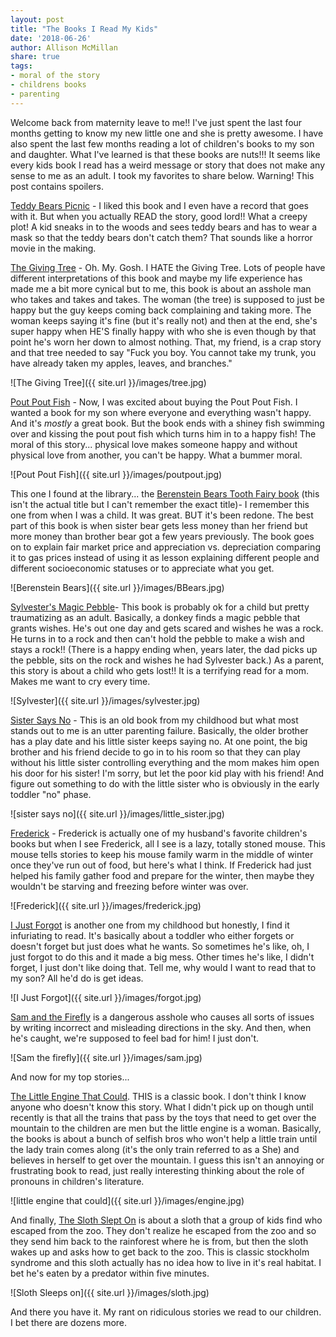 ```yaml
---
layout: post
title: "The Books I Read My Kids"
date: '2018-06-26'
author: Allison McMillan
share: true
tags:
- moral of the story
- childrens books
- parenting
---
```


Welcome back from maternity leave to me!! I've just spent the last four months getting to know my new little one and she is pretty awesome. I have also spent the last few months reading a lot of children's books to my son and daughter. What I've learned is that these books are nuts!!! It seems like every kids book I read has a weird message or story that does not make any sense to me as an adult. I took my favorites to share below. Warning! This post contains spoilers.

[Teddy Bears Picnic](https://www.amazon.com/Teddy-Bears-Picnic-Aladdin-Picture/dp/0689835302/ref=pd_sbs_14_2?_encoding=UTF8&pd_rd_i=0689835302&pd_rd_r=ZNHRQ7ZPFYVP14FY1HPY&pd_rd_w=jDx4U&pd_rd_wg=pf4lc&psc=1&refRID=ZNHRQ7ZPFYVP14FY1HPY) - I liked this book and I even have a record that goes with it. But when you actually READ the story, good lord!! What a creepy plot! A kid sneaks in to the woods and sees teddy bears and has to wear a mask so that the teddy bears don't catch them? That sounds like a horror movie in the making.

[The Giving Tree](https://www.amazon.com/Giving-Tree-Shel-Silverstein/dp/0060256656/ref=sr_1_1?s=books&ie=UTF8&qid=1530065301&sr=1-1&keywords=the+giving+tree) - Oh. My. Gosh. I HATE the Giving Tree. Lots of people have different interpretations of this book and maybe my life experience has made me a bit more cynical but to me, this book is about an asshole man who takes and takes and takes. The woman (the tree) is supposed to just be happy but the guy keeps coming back complaining and taking more. The woman keeps saying it's fine (but it's really not) and then at the end, she's super happy when HE'S finally happy with who she is even though by that point he's worn her down to almost nothing. That, my friend, is a crap story and that tree needed to say "Fuck you boy. You cannot take my trunk, you have already taken my apples, leaves, and branches."

![The Giving Tree]({{ site.url }}/images/tree.jpg)

[Pout Pout Fish](https://www.amazon.com/Pout-Pout-Fish-Deborah-Diesen/dp/0374360979/ref=sr_1_1?s=books&ie=UTF8&qid=1530065324&sr=1-1&keywords=pout+pout+fish) - Now, I was excited about buying the Pout Pout Fish. I wanted a book for my son where everyone and everything wasn't happy. And it's _mostly_ a great book. But the book ends with a shiney fish swimming over and kissing the pout pout fish which turns him in to a happy fish! The moral of this story... physical love makes someone happy and without physical love from another, you can't be happy. What a bummer moral.

![Pout Pout Fish]({{ site.url }}/images/poutpout.jpg)

This one I found at the library... the [Berenstein Bears Tooth Fairy book](https://www.amazon.com/Berenstain-Bears-Tooth-Fairy/dp/0062075497/ref=sr_1_1?s=books&ie=UTF8&qid=1530065345&sr=1-1&keywords=berenstein+bears+tooth+fairy) (this isn't the actual title but I can't remember the exact title)- I remember this one from when I was a child. It was great. BUT it's been redone. The best part of this book is when sister bear gets less money than her friend but more money than brother bear got a few years previously. The book goes on to explain fair market price and appreciation vs. depreciation comparing it to gas prices instead of using it as lesson explaining different people and different socioeconomic statuses or to appreciate what you get.

![Berenstein Bears]({{ site.url }}/images/BBears.jpg)

[Sylvester's Magic Pebble](https://www.amazon.com/Sylvester-Magic-Pebble-William-Steig/dp/1442435607/ref=sr_1_1?s=books&ie=UTF8&qid=1530065362&sr=1-1&keywords=sylvester+and+the+magic+pebble)- This book is probably ok for a child but pretty traumatizing as an adult. Basically, a donkey finds a magic pebble that grants wishes. He's out one day and gets scared and wishes he was a rock. He turns in to a rock and then can't hold the pebble to make a wish and stays a rock!! (There is a happy ending when, years later, the dad picks up the pebble, sits on the rock and wishes he had Sylvester back.) As a parent, this story is about a child who gets lost!! It is a terrifying read for a mom. Makes me want to cry every time.

![Sylvester]({{ site.url }}/images/sylvester.jpg)

[Sister Says No](https://www.amazon.com/Baby-Sister-Says-No-Look-Look/dp/0307119491/ref=sr_1_1?s=books&ie=UTF8&qid=1530065376&sr=1-1&keywords=sister+says+no) - This is an old book from my childhood but what most stands out to me is an utter parenting failure. Basically, the older brother has a play date and his little sister keeps saying no. At one point, the big brother and his friend decide to go in to his room so that they can play without his little sister controlling everything and the mom makes him open his door for his sister! I'm sorry, but let the poor kid play with his friend! And figure out something to do with the little sister who is obviously in the early toddler "no" phase.

![sister says no]({{ site.url }}/images/little_sister.jpg)

[Frederick](https://www.amazon.com/Frederick-Leo-Lionni/dp/3407760078/ref=sr_1_3?s=books&ie=UTF8&qid=1530065395&sr=1-3&keywords=frederick) - Frederick is actually one of my husband's favorite children's books but when I see Frederick, all I see is a lazy, totally stoned mouse. This mouse tells stories to keep his mouse family warm in the middle of winter once they've run out of food, but here's what I think. If Frederick had just helped his family gather food and prepare for the winter, then maybe they wouldn't be starving and freezing before winter was over.

![Frederick]({{ site.url }}/images/frederick.jpg)

[I Just Forgot](https://www.amazon.com/Just-Forgot-Little-Critter-Book/dp/0307119750/ref=sr_1_1?s=books&ie=UTF8&qid=1530065412&sr=1-1&keywords=I+just+forgot) is another one from my childhood but honestly, I find it infuriating to read. It's basically about a toddler who either forgets or doesn't forget but just does what he wants. So sometimes he's like, oh, I just forgot to do this and it made a big mess. Other times he's like, I didn't forget, I just don't like doing that. Tell me, why would I want to read that to my son? All he'd do is get ideas.

![I Just Forgot]({{ site.url }}/images/forgot.jpg)

[Sam and the Firefly](https://www.amazon.com/Sam-Firefly-P-D-Eastman/dp/0394800060/ref=sr_1_1?s=books&ie=UTF8&qid=1530065430&sr=1-1&keywords=sam+the+firefly) is a dangerous asshole who causes all sorts of issues by writing incorrect and misleading directions in the sky. And then, when he's caught, we're supposed to feel bad for him! I just don't.

![Sam the firefly]({{ site.url }}/images/sam.jpg)

And now for my top stories...

[The Little Engine That Could](https://www.amazon.com/Little-Engine-Could-Original-Classic/dp/0448405202/ref=sr_1_1?s=books&ie=UTF8&qid=1530065446&sr=1-1&keywords=the+little+engine+that+could). THIS is a classic book. I don't think I know anyone who doesn't know this story. What I didn't pick up on though until recently is that all the trains that pass by the toys that need to get over the mountain to the children are men but the little engine is a woman. Basically, the books is about a bunch of selfish bros who won't help a little train until the lady train comes along (it's the only train referred to as a She) and believes in herself to get over the mountain. I guess this isn't an annoying or frustrating book to read, just really interesting thinking about the role of pronouns in children's literature.

![little engine that could]({{ site.url }}/images/engine.jpg)

And finally, [The Sloth Slept On](https://www.amazon.com/Sloth-Slept-Frann-Preston-Gannon/dp/1454916117/ref=sr_1_1?s=books&ie=UTF8&qid=1530065469&sr=1-1&keywords=sloth+slept+on) is about a sloth that a group of kids find who escaped from the zoo. They don't realize he escaped from the zoo and so they send him back to the rainforest where he is from, but then the sloth wakes up and asks how to get back to the zoo. This is classic stockholm syndrome and this sloth actually has no idea how to live in it's real habitat. I bet he's eaten by a predator within five minutes.

![Sloth Sleeps on]({{ site.url }}/images/sloth.jpg)

And there you have it. My rant on ridiculous stories we read to our children. I bet there are dozens more.
